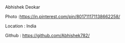 Abhishek Deokar

Photo :https://in.pinterest.com/pin/801711171138662258/

Location : India

Github : https://github.com/Abhishek782/
